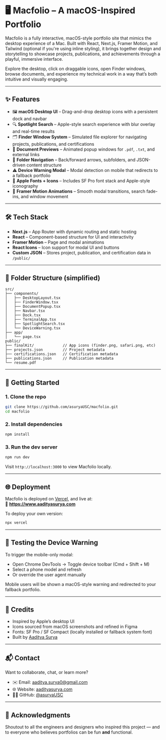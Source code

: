 
# 🖥️ Macfolio – A macOS-Inspired Portfolio

Macfolio is a fully interactive, macOS-style portfolio site that mimics the desktop experience of a Mac. Built with React, Next.js, Framer Motion, and Tailwind (optional if you're using inline styling), it brings together design and storytelling to showcase projects, publications, and achievements through a playful, immersive interface.

Explore the desktop, click on draggable icons, open Finder windows, browse documents, and experience my technical work in a way that’s both intuitive and visually engaging.

---

## ✨ Features

- 🖼️ **macOS Desktop UI** – Drag-and-drop desktop icons with a persistent dock and navbar
- 🔍 **Spotlight Search** – Apple-style search experience with blur overlay and real-time results
- 🗂️ **Finder Window System** – Simulated file explorer for navigating projects, publications, and certifications
- 📄 **Document Previews** – Animated popup windows for `.pdf`, `.txt`, and external links
- 📂 **Folder Navigation** – Back/forward arrows, subfolders, and JSON-driven content structure
- ⚠️ **Device Warning Modal** – Modal detection on mobile that redirects to a fallback portfolio
- 🎨 **Apple Fonts + Icons** – Includes SF Pro font stack and Apple-style iconography
- 🧠 **Framer Motion Animations** – Smooth modal transitions, search fade-ins, and window movement

---

## 🛠️ Tech Stack

- **Next.js** – App Router with dynamic routing and static hosting
- **React** – Component-based structure for UI and interactivity
- **Framer Motion** – Page and modal animations
- **React Icons** – Icon support for modal UI and buttons
- **Custom JSON** – Stores project, publication, and certification data in `/public/`

---

## 📁 Folder Structure (simplified)

```
src/
├── components/
│   ├── DesktopLayout.tsx
│   ├── FinderWindow.tsx
│   ├── DocumentPopup.tsx
│   ├── Navbar.tsx
│   ├── Dock.tsx
│   ├── TerminalApp.tsx
│   ├── SpotlightSearch.tsx
│   └── DeviceWarning.tsx
├── app/
│   └── page.tsx
public/
├── finalKit/             // App icons (finder.png, safari.png, etc)
├── projects.json         // Project metadata
├── certifications.json   // Certification metadata
├── publications.json     // Publication metadata
└── resume.pdf
```

---

## 🚀 Getting Started

### 1. Clone the repo

```bash
git clone https://github.com/asuryaUSC/macfolio.git
cd macfolio
```

### 2. Install dependencies

```bash
npm install
```

### 3. Run the dev server

```bash
npm run dev
```

Visit `http://localhost:3000` to view Macfolio locally.

---

## 🌐 Deployment

Macfolio is deployed on [Vercel](https://vercel.com), and live at:  
🔗 **https://www.aadityasurya.com**

To deploy your own version:

```bash
npx vercel
```

---

## 🧪 Testing the Device Warning

To trigger the mobile-only modal:

- Open Chrome DevTools → Toggle device toolbar (Cmd + Shift + M)
- Select a phone model and refresh
- Or override the user agent manually

Mobile users will be shown a macOS-style warning and redirected to your fallback portfolio.

---

## 📎 Credits

- Inspired by Apple’s desktop UI
- Icons sourced from macOS screenshots and refined in Figma
- Fonts: SF Pro / SF Compact (locally installed or fallback system font)
- Built by [Aaditya Surya](https://www.aadityasurya.com)

---

## 📬 Contact

Want to collaborate, chat, or learn more?

- ✉️ Email: aaditya.surya0@gmail.com
- 🌐 Website: [aadityasurya.com](https://www.aadityasurya.com)
- 🧑‍💻 GitHub: [@asuryaUSC](https://github.com/asuryaUSC)

---

## 🫶 Acknowledgments

Shoutout to all the engineers and designers who inspired this project — and to everyone who believes portfolios can be fun **and** functional.
